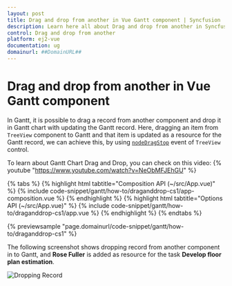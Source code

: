 ```yaml
---
layout: post
title: Drag and drop from another in Vue Gantt component | Syncfusion
description: Learn here all about Drag and drop from another in Syncfusion Vue Gantt component of Syncfusion Essential JS 2 and more.
control: Drag and drop from another 
platform: ej2-vue
documentation: ug
domainurl: ##DomainURL##
---
```


# Drag and drop from another in Vue Gantt component

In Gantt, it is possible to drag a record from another component and drop it in Gantt chart with updating the Gantt record. Here, dragging an item from `TreeView` component to Gantt and that item is updated as a resource for the Gantt record, we can achieve this, by using [`nodeDragStop`](https://ej2.syncfusion.com/vue/documentation/api/treeview/#nodedragstop) event of `TreeView` control.

To learn about Gantt Chart Drag and Drop, you can check on this video:
{% youtube "https://www.youtube.com/watch?v=NeObMFJEhGU" %}

{% tabs %}
{% highlight html tabtitle="Composition API (~/src/App.vue)" %}
{% include code-snippet/gantt/how-to/draganddrop-cs1/app-composition.vue %}
{% endhighlight %}
{% highlight html tabtitle="Options API (~/src/App.vue)" %}
{% include code-snippet/gantt/how-to/draganddrop-cs1/app.vue %}
{% endhighlight %}
{% endtabs %}
        
{% previewsample "page.domainurl/code-snippet/gantt/how-to/draganddrop-cs1" %}

The following screenshot shows dropping record from another component in to Gantt, and **Rose Fuller** is added as resource for the task **Develop floor plan estimation**.

![Dropping Record](../images/dropping.png)